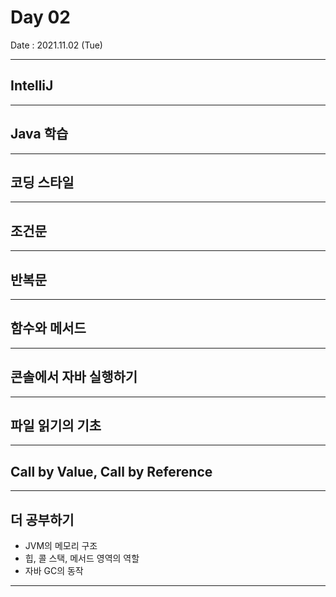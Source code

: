 # Day 02

Date : 2021.11.02 (Tue)

---

## IntelliJ

---

## Java 학습

---

## 코딩 스타일

---

## 조건문

---

## 반복문

---

## 함수와 메서드

---

## 콘솔에서 자바 실행하기

---

## 파일 읽기의 기초

---

## Call by Value, Call by Reference

---

## 더 공부하기
- JVM의 메모리 구조
- 힙, 콜 스택, 메서드 영역의 역할
- 자바 GC의 동작

---
